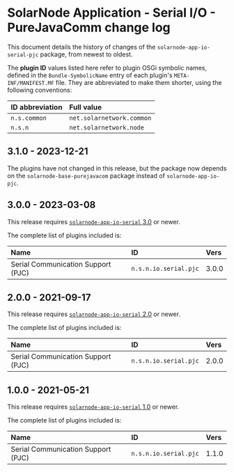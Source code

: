 # SolarNode Application - Serial I/O - PureJavaComm change log

This document details the history of changes of the `solarnode-app-io-serial-pjc` package, from
newest to oldest.

The **plugin ID** values listed here refer to plugin OSGi symbolic names, defined in the
`Bundle-SymbolicName` entry of each plugin's `META-INF/MANIFEST.MF` file. They are abbreviated to
make them shorter, using the following conventions:

| ID abbreviation | Full value                |
|:----------------|:--------------------------|
| `n.s.common`    | `net.solarnetwork.common` |
| `n.s.n`         | `net.solarnetwork.node`   |

## 3.1.0 - 2023-12-21

The plugins have not changed in this release, but the package now depends on the
`solarnode-base-purejavacom` package instead of `solarnode-app-io-pjc`.

## 3.0.0 - 2023-03-08

This release requires [`solarnode-app-io-serial` 3.0][io-serial-log] or newer.

The complete list of plugins included is:

| Name                               | ID                    | Vers  |
|:-----------------------------------|:----------------------|:------|
| Serial Communication Support (PJC) | `n.s.n.io.serial.pjc` | 3.0.0 |


## 2.0.0 - 2021-09-17

This release requires [`solarnode-app-io-serial` 2.0][io-serial-log] or newer.

The complete list of plugins included is:

| Name                               | ID                    | Vers  |
|:-----------------------------------|:----------------------|:------|
| Serial Communication Support (PJC) | `n.s.n.io.serial.pjc` | 2.0.0 |


## 1.0.0 - 2021-05-21

This release requires [`solarnode-app-io-serial` 1.0][io-serial-100] or newer.

The complete list of plugins included is:

| Name                               | ID                    | Vers  |
|:-----------------------------------|:----------------------|:------|
| Serial Communication Support (PJC) | `n.s.n.io.serial.pjc` | 1.1.0 |


[io-serial-100]: ../../solarnode-app-io-serial/debian/CHANGELOG.md#100---2021-05-21
[io-serial-log]: ../../solarnode-app-io-serial/debian/CHANGELOG.md
